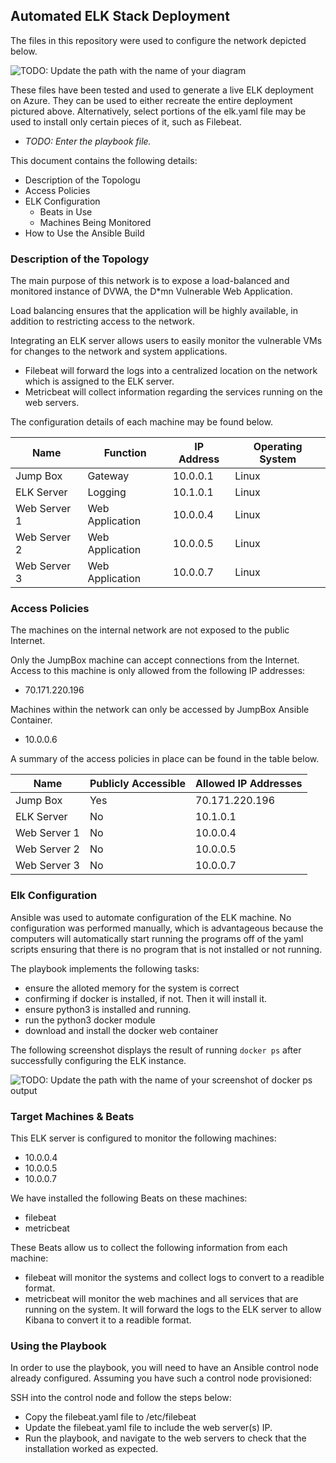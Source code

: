 ## Automated ELK Stack Deployment

The files in this repository were used to configure the network depicted below.

![TODO: Update the path with the name of your diagram](Images/diagram_filename.png)

These files have been tested and used to generate a live ELK deployment on Azure. They can be used to either recreate the entire deployment pictured above. Alternatively, select portions of the elk.yaml file may be used to install only certain pieces of it, such as Filebeat.

  - _TODO: Enter the playbook file._

This document contains the following details:
- Description of the Topologu
- Access Policies
- ELK Configuration
  - Beats in Use
  - Machines Being Monitored
- How to Use the Ansible Build


### Description of the Topology

The main purpose of this network is to expose a load-balanced and monitored instance of DVWA, the D*mn Vulnerable Web Application.

Load balancing ensures that the application will be highly available, in addition to restricting access to the network.

Integrating an ELK server allows users to easily monitor the vulnerable VMs for changes to the network and system applications. 
- Filebeat will forward the logs into a centralized location on the network which is assigned to the ELK server. 
- Metricbeat will collect information regarding the services running on the web servers. 

The configuration details of each machine may be found below.


| Name        | Function      | IP Address | Operating System |
|-------------|---------------|------------|------------------|
| Jump Box    | Gateway       | 10.0.0.1   | Linux            |
| ELK Server  | Logging       | 10.1.0.1   | Linux            |
| Web Server 1|Web Application| 10.0.0.4   | Linux            |
| Web Server 2|Web Application| 10.0.0.5   | Linux            |
| Web Server 3|Web Application| 10.0.0.7   | Linux            |


### Access Policies

The machines on the internal network are not exposed to the public Internet. 

Only the JumpBox machine can accept connections from the Internet. Access to this machine is only allowed from the following IP addresses:
- 70.171.220.196

Machines within the network can only be accessed by JumpBox Ansible Container.
- 10.0.0.6

A summary of the access policies in place can be found in the table below.

| Name        | Publicly Accessible | Allowed IP Addresses |
|-------------|---------------------|----------------------|
| Jump Box    | Yes                 | 70.171.220.196       |
| ELK Server  | No                  | 10.1.0.1             |
| Web Server 1| No                  | 10.0.0.4             |
| Web Server 2| No                  | 10.0.0.5             |
| Web Server 3| No                  | 10.0.0.7             |


### Elk Configuration

Ansible was used to automate configuration of the ELK machine. No configuration was performed manually, which is advantageous because the computers will automatically start running the programs off of the yaml scripts ensuring that there is no program that is not installed or not running. 

The playbook implements the following tasks:
- ensure the alloted memory for the system is correct
- confirming if docker is installed, if not. Then it will install it. 
- ensure python3 is installed and running. 
- run the python3 docker module
- download and install the docker web container


The following screenshot displays the result of running `docker ps` after successfully configuring the ELK instance.

![TODO: Update the path with the name of your screenshot of docker ps output](Images/docker_ps_output.png)

### Target Machines & Beats
This ELK server is configured to monitor the following machines:
- 10.0.0.4
- 10.0.0.5
- 10.0.0.7

We have installed the following Beats on these machines:
- filebeat
- metricbeat

These Beats allow us to collect the following information from each machine:
- filebeat will monitor the systems and collect logs to convert to a readible format. 
- metricbeat will monitor the web machines and all services that are running on the system. It will forward the logs to the ELK server to allow Kibana to convert it to a readible format. 


### Using the Playbook
In order to use the playbook, you will need to have an Ansible control node already configured. Assuming you have such a control node provisioned: 

SSH into the control node and follow the steps below:
- Copy the filebeat.yaml file to /etc/filebeat
- Update the filebeat.yaml file to include the web server(s) IP. 
- Run the playbook, and navigate to the web servers to check that the installation worked as expected.